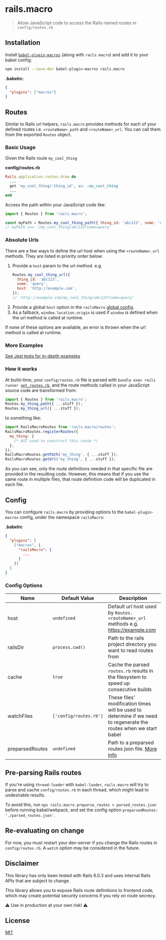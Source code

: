 # rails.macro

> Allow JavaScript code to access the Rails named routes in `config/routes.rb`

## Installation

Install [`babel-plugin-macros`](https://github.com/kentcdodds/babel-plugin-macros) (along with `rails.macro`) and add it to your babel config:

```bash
npm install --save-dev babel-plugin-macros rails.macro
```

**.babelrc**:

```json
{
  "plugins": ["macros"]
}
```

## Routes

Similar to Rails url helpers, `rails.macro` provides methods for each of your defined routes i.e. `<routeName>_path` and `<routeName>_url`. You can call them from the exported `Routes` object.

### Basic Usage

Given the Rails route `my_cool_thing`

**config/routes.rb**

```ruby
Rails.application.routes.draw do
  ...
  get 'my_cool_thing/:thing_id', as: :my_cool_thing
  ...
end
```

Access the path within your JavaScript code like:

```js
import { Routes } from 'rails.macro';

const myPath = Routes.my_cool_thing_path({ thing_id: 'abc123', some: 'query' });
// myPath === '/my_cool_thing/abc123?some=query'
```

### Absolute Urls

There are a few ways to define the url host when using the `<routeName>_url` methods. They are listed in priority order below:

1. Provide a `host` param to the url method. e.g.
   ```js
   Routes.my_cool_thing_url({
     thing_id: 'abc123',
     some: 'query',
     host: 'http://example.com',
   });
   // 'http://example.com/my_cool_thing/abc123?some=query'
   ```
2. Provide a global `host` option in the `railsMacro` [global config](#Config).
3. As a fallback, `window.location.origin` is used if `window` is defined when the url method is called at runtime.

If none of these options are available, an error is thrown when the url method is called at runtime.

### More Examples

[See Jest tests for in-depth examples](./test/fixtures/routes/code.js)

### How it works

At build-time, your `config/routes.rb` file is parsed with <code>bundle exec rails runner [get_routes.rb](./get_routes.rb)</code>, and the route methods called in your JavaScript source code are transformed from:

```js
import { Routes } from 'rails.macro';
Routes.my_thing_path({ ...stuff });
Routes.my_thing_url({ ...stuff });
```

to something like:

```js
import RailsMacroRoutes from 'rails.macro/routes';
RailsMacroRoutes.registerRoutes({
  my_thing: {
    /* AST used to construct this route */
  },
});
RailsMacroRoutes.getPath('my_thing', { ...stuff });
RailsMacroRoutes.getUrl('my_thing', { ...stuff });
```

As you can see, only the route definitions needed in that specific file are provided in the resulting code. However, this means that if you use the same route in multiple files, that route definition code will be duplicated in each file.

## Config

You can configure `rails.macro` by providing options to the
`babel-plugin-macros` config, under the namespace `railsMacro`:

**.babelrc**

```json
{
  "plugins": [
    ["macros", {
      "railsMacro": {
        ...
      }
    }]
  ]
}
```

### Config Options

| Name            | Default Value          | Description                                                                                                       |
| --------------- | ---------------------- | ----------------------------------------------------------------------------------------------------------------- |
| host            | `undefined`            | Default url host used by `Routes.<routeName>_url` methods e.g. https://example.com                                |
| railsDir        | `process.cwd()`        | Path to the rails project directory you want to read routes from                                                  |
| cache           | `true`                 | Cache the parsed `routes.rb` results in the filesystem to speed up consecutive builds                             |
| watchFiles      | `['config/routes.rb']` | These files' modification times will be used to determine if we need to regenerate the routes when we start babel |
| preparsedRoutes | `undefined`            | Path to a preparsed routes json file. [More info](#pre-parsing-rails-routes)                                      |

## Pre-parsing Rails routes

If you're using `thread-loader` with `babel-loader`, `rails.macro` will try to parse and cache `config/routes.rb` in each thread, which might lead to undesirable results.

To avoid this, run `npx rails.macro preparse_routes > parsed_routes.json` before running babel/webpack, and set the config option `preparsedRoutes: './parsed_routes.json'`.

## Re-evaluating on change

For now, you must restart your dev-server if you change the Rails routes in `config/routes.rb`. A `watch` option may be considered in the future.

## Disclaimer

This library has only been tested with Rails 6.0.3 and uses internal Rails APIs that are subject to change.

This library allows you to expose Rails route definitions to frontend code, which may create potential security concerns if you rely on route secrecy.

⚠️ Use in production at your own risk! ⚠️

## License

[MIT](./LICENSE)
